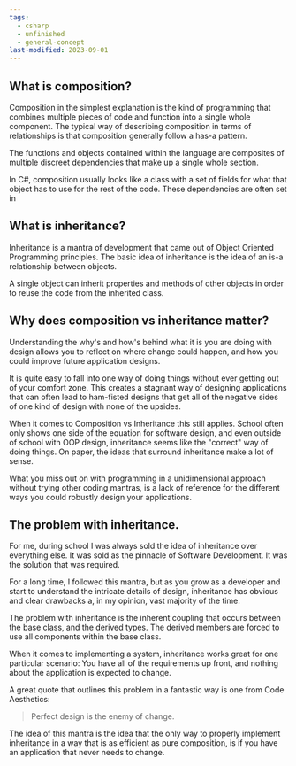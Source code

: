 ```yaml
---
tags:
  - csharp
  - unfinished
  - general-concept
last-modified: 2023-09-01
---
```

## What is composition?

Composition in the simplest explanation is the kind of programming that combines multiple pieces of code and function into a single whole component. The typical way of describing composition in terms of relationships is that composition generally follow a has-a pattern.

The functions and objects contained within the language are composites of multiple discreet dependencies that make up a single whole section.

In C#, composition usually looks like a class with a set of fields for what that object has to use for the rest of the code. These dependencies are often set in

## What is inheritance?

Inheritance is a mantra of development that came out of Object Oriented Programming principles. The basic idea of inheritance is the idea of an is-a relationship between objects.

A single object can inherit properties and methods of other objects in order to reuse the code from the inherited class.

## Why does composition vs inheritance matter?

Understanding the why's and how's behind what it is you are doing with design allows you to reflect on where change could happen, and how you could improve future application designs.

It is quite easy to fall into one way of doing things without ever getting out of your comfort zone. This creates a stagnant way of designing applications that can often lead to ham-fisted designs that get all of the negative sides of one kind of design with none of the upsides.

When it comes to Composition vs Inheritance this still applies. School often only shows one side of the equation for software design, and even outside of school with OOP design, inheritance seems like the "correct" way of doing things. On paper, the ideas that surround inheritance make a lot of sense.

What you miss out on with programming in a unidimensional approach without trying other coding mantras, is a lack of reference for the different ways you could robustly design your applications.

## The problem with inheritance.

For me, during school I was always sold the idea of inheritance over everything else. It was sold as the pinnacle of Software Development. It was the solution that was required.

For a long time, I followed this mantra, but as you grow as a developer and start to understand the intricate details of design, inheritance has obvious and clear drawbacks a, in my opinion, vast majority of the time.

The problem with inheritance is the inherent coupling that occurs between the base class, and the derived types. The derived members are forced to use all components within the base class.

When it comes to implementing a system, inheritance works great for one particular scenario: You have all of the requirements up front, and nothing about the application is expected to change.

A great quote that outlines this problem in a fantastic way is one from Code Aesthetics:

> Perfect design is the enemy of change.

The idea of this mantra is the idea that the only way to properly implement inheritance in a way that is as efficient as pure composition, is if you have an application that never needs to change.